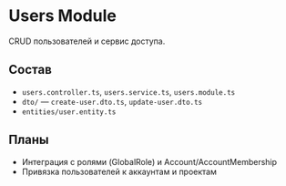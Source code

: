 # Users Module

CRUD пользователей и сервис доступа.

## Состав
- `users.controller.ts`, `users.service.ts`, `users.module.ts`
- `dto/` — `create-user.dto.ts`, `update-user.dto.ts`
- `entities/user.entity.ts`

## Планы
- Интеграция с ролями (GlobalRole) и Account/AccountMembership
- Привязка пользователей к аккаунтам и проектам
